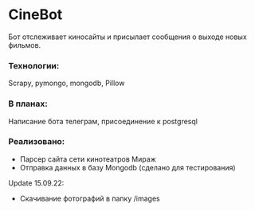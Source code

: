# CineBot

Бот отслеживает киносайты и присылает сообщения о выходе новых фильмов.

### Технологии:

Scrapy, pymongo, mongodb, Pillow

### В планах:

Написание бота телеграм, присоединение к postgresql

### Реализовано:

- Парсер сайта сети кинотеатров Мираж
- Отправка данных в базу Mongodb (сделано для тестирования)

Update 15.09.22:

- Cкачивание фотографий в папку /images 
